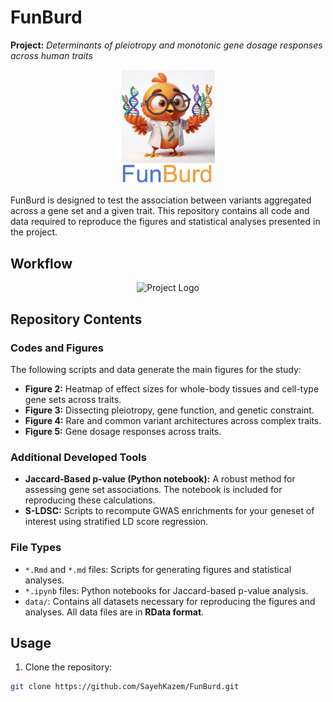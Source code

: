 # FunBurd 
**Project:** *Determinants of pleiotropy and monotonic gene dosage responses across human traits*

<p align="center">
  <img src="/FunBurd_Logo.png" alt="Project Logo" width="150"/>
</p>

FunBurd is designed to test the association between variants aggregated across a gene set and a given trait. This repository contains all code and data required to reproduce the figures and statistical analyses presented in the project.

## Workflow

<p align="center">
  <img src="/Project_Workflow.png" alt="Project Logo" width="500"/>
</p>


## Repository Contents

### Codes and Figures

The following scripts and data generate the main figures for the study:

- **Figure 2:** Heatmap of effect sizes for whole-body tissues and cell-type gene sets across traits.
- **Figure 3:** Dissecting pleiotropy, gene function, and genetic constraint.
- **Figure 4:** Rare and common variant architectures across complex traits.
- **Figure 5:** Gene dosage responses across traits.

### Additional Developed Tools

- **Jaccard-Based p-value (Python notebook):** A robust method for assessing gene set associations. The notebook is included for reproducing these calculations.
- **S-LDSC:** Scripts to recompute GWAS enrichments for your geneset of interest using stratified LD score regression.

### File Types

- `*.Rmd` and `*.md` files: Scripts for generating figures and statistical analyses.
- `*.ipynb` files: Python notebooks for Jaccard-based p-value analysis.
- `data/`: Contains all datasets necessary for reproducing the figures and analyses. All data files are in **RData format**.
  
## Usage

1. Clone the repository:

```bash
git clone https://github.com/SayehKazem/FunBurd.git
